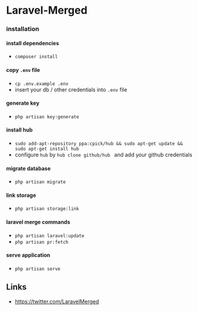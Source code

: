 # Laravel-Merged
### installation

#### install dependencies
- `composer install`

#### copy `.env` file
- `cp .env.example .env`
- insert your db / other  credentials into `.env` file

#### generate key
- `php artisan key:generate`

#### install hub
- `sudo add-apt-repository ppa:cpick/hub && sudo apt-get update && sudo apt-get install hub`
- configure `hub` by  `hub clone github/hub ` and add your github credentials 


#### migrate database
- `php artisan migrate`

#### link storage
- `php artisan storage:link`

#### laravel merge commands
- `php artisan laravel:update`
- `php artisan pr:fetch`
#### serve application
- `php artisan serve`

## Links
- https://twitter.com/LaravelMerged
